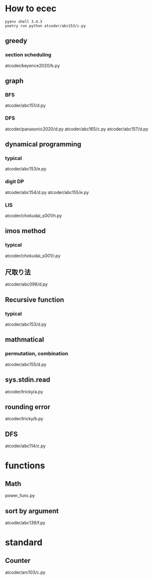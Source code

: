 # How to ecec
```
pyenv shell 3.4.3
poetry run python atcoder/abc153/c.py
```

## greedy
### section scheduling
atcoder/keyence2020/b.py

## graph
### BFS
atcoder/abc151/d.py

### DFS
atcoder/panasonic2020/d.py
atcoder/abc165/c.py
atcoder/abc157/d.py

## dynamical programming
### typical
atcoder/abc153/e.py

### digit DP
atcoder/abc154/d.py
atcoder/abc155/e.py

### LIS
atcoder/chokudai_s001/h.py

## imos method
### typical
atcoder/chokudai_s001/i.py

## 尺取り法
atcoder/abc098/d.py

## Recursive function
### typical
atcoder/abc153/d.py

## mathmatical
### permutation, combination
atcoder/abc155/d.py

## sys.stdin.read
atcoder/tricky/a.py

## rounding error
atcoder/tricky/b.py

## DFS
atcoder/abc114/c.py

# functions
## Math
power_func.py

## sort by argument
atcoder/abc139/f.py 

# standard
## Counter
atcoder/arc103/c.py